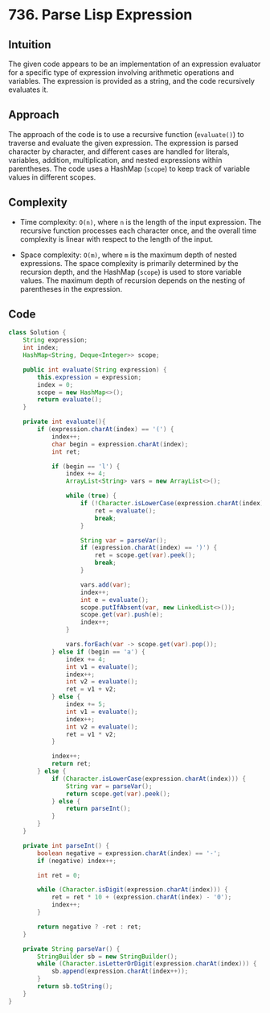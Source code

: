 # 736. Parse Lisp Expression

## Intuition

The given code appears to be an implementation of an expression evaluator for a specific type of expression involving arithmetic operations and variables. The expression is provided as a string, and the code recursively evaluates it.

## Approach

The approach of the code is to use a recursive function (`evaluate()`) to traverse and evaluate the given expression. The expression is parsed character by character, and different cases are handled for literals, variables, addition, multiplication, and nested expressions within parentheses. The code uses a HashMap (`scope`) to keep track of variable values in different scopes.

## Complexity

- Time complexity: `O(n)`, where `n` is the length of the input expression. The recursive function processes each character once, and the overall time complexity is linear with respect to the length of the input.

- Space complexity: `O(m)`, where `m` is the maximum depth of nested expressions. The space complexity is primarily determined by the recursion depth, and the HashMap (`scope`) is used to store variable values. The maximum depth of recursion depends on the nesting of parentheses in the expression.

## Code

```java
class Solution {
    String expression;
    int index;
    HashMap<String, Deque<Integer>> scope;

    public int evaluate(String expression) {
        this.expression = expression;
        index = 0;
        scope = new HashMap<>();
        return evaluate();
    }

    private int evaluate(){
        if (expression.charAt(index) == '(') {
            index++;
            char begin = expression.charAt(index);
            int ret;

            if (begin == 'l') {
                index += 4;
                ArrayList<String> vars = new ArrayList<>();

                while (true) {
                    if (!Character.isLowerCase(expression.charAt(index))) {
                        ret = evaluate();
                        break;
                    }

                    String var = parseVar();
                    if (expression.charAt(index) == ')') {
                        ret = scope.get(var).peek();
                        break;
                    }

                    vars.add(var);
                    index++;
                    int e = evaluate();
                    scope.putIfAbsent(var, new LinkedList<>());
                    scope.get(var).push(e);
                    index++;
                }

                vars.forEach(var -> scope.get(var).pop());
            } else if (begin == 'a') {
                index += 4;
                int v1 = evaluate();
                index++;
                int v2 = evaluate();
                ret = v1 + v2;
            } else {
                index += 5;
                int v1 = evaluate();
                index++;
                int v2 = evaluate();
                ret = v1 * v2;
            }

            index++;
            return ret;
        } else {
            if (Character.isLowerCase(expression.charAt(index))) {
                String var = parseVar();
                return scope.get(var).peek();
            } else {
                return parseInt();
            }
        }
    }

    private int parseInt() {
        boolean negative = expression.charAt(index) == '-';
        if (negative) index++;

        int ret = 0;

        while (Character.isDigit(expression.charAt(index))) {
            ret = ret * 10 + (expression.charAt(index) - '0');
            index++;
        }

        return negative ? -ret : ret;
    }

    private String parseVar() {
        StringBuilder sb = new StringBuilder();
        while (Character.isLetterOrDigit(expression.charAt(index))) {
            sb.append(expression.charAt(index++));
        }
        return sb.toString();
    }
}
```
